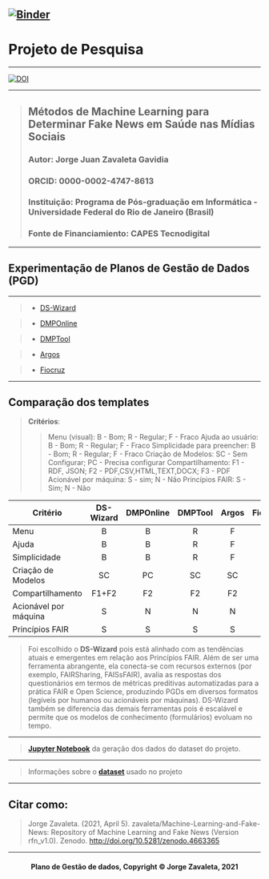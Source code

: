 [![Binder](https://mybinder.org/badge_logo.svg)](https://mybinder.org/v2/gh/zavaleta/Machine-Learning-and-Fake-News/main)
---
# Projeto de Pesquisa

---
[![DOI](https://zenodo.org/badge/DOI/10.5281/zenodo.4663365.svg)](https://doi.org/10.5281/zenodo.4663365)

---
> ## Métodos de Machine Learning para Determinar Fake News em Saúde nas Mídias Sociais
> ### Autor: Jorge Juan Zavaleta Gavidia
> ### ORCID: 0000-0002-4747-8613
> ### Instituição: Programa de Pós-graduação em Informática - Universidade Federal do Rio de Janeiro (Brasil)
> ### Fonte de Financiamiento: CAPES Tecnodigital

---
## Experimentação de Planos de Gestão de Dados (PGD)

---
> - [DS-Wizard](dswizard.md)

> - [DMPOnline](dmponline.md)

> - [DMPTool](dmptool.md)

> - [Argos](argos.md)

> - [Fiocruz](fiocruz.md)

---
## Comparação dos templates

> **Critérios**:
>> Menu (visual): B - Bom; R - Regular; F - Fraco
>> Ajuda ao usuário: B - Bom; R - Regular; F - Fraco
>> Simplicidade para preencher: B - Bom; R - Regular; F - Fraco
>> Criação de Modelos: SC - Sem Configurar; PC - Precisa configurar
>> Compartilhamento: F1 - RDF, JSON; F2 - PDF,CSV,HTML,TEXT,DOCX; F3 - PDF
>> Acionável por máquina: S - sim; N - Não
>> Princípios FAIR: S - Sim; N - Não

Critério              | DS-Wizard  | DMPOnline  | DMPTool   | Argos   | Fiocruz |
----------------------|:----------:|:----------:|:---------:|:-------:|:-----:|
Menu                  |    B       |     B      |    R      |   F     |   R
Ajuda                 |    B       |     B      |    R      |   F     |   B
Simplicidade          |    B       |     B      |    R      |   F     |   R
Criação de Modelos    |   SC       |    PC      |    SC     |  SC     |   SC
Compartilhamento      |  F1+F2     |    F2      |    F2     |   F2    |   F3
Acionável por máquina |   S        |    N       |    N      |   N     |   N
Princípios FAIR       |   S        |    S       |    S      |   S     |   S

> Foi escolhido o **DS-Wizard** pois está alinhado com as tendências atuais e emergentes em relação aos Princípios FAIR. Além de ser uma ferramenta abrangente, ela conecta-se com recursos externos (por exemplo, FAIRSharing, FAISsFAIR), avalia as respostas dos questionários em termos de métricas preditivas automatizadas para a prática FAIR e Open Science, produzindo PGDs em diversos formatos (legíveis por humanos ou acionáveis por máquinas).
> DS-Wizard também se diferencia das demais ferramentas pois é escalável e permite que os modelos de conhecimento (formulários) evoluam no tempo.

---
> **[Jupyter Notebook](Gera_dados.ipynb)** da geração dos dados do dataset do projeto.


---
> Informações sobre o **[dataset](dataset.md)** usado no projeto

---
## Citar como:

> Jorge Zavaleta. (2021, April 5). zavaleta/Machine-Learning-and-Fake-News: Repository of Machine Learning and Fake News (Version rfn_v1.0). Zenodo. http://doi.org/10.5281/zenodo.4663365

---
#### <center>Plano de Gestão de dados,  Copyright &copy;  Jorge Zavaleta, 2021</center>